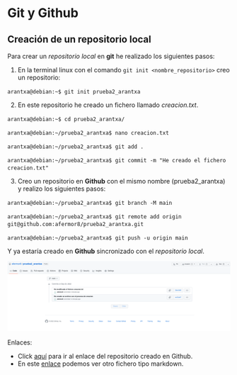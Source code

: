 # Git y Github
## Creación de un repositorio local

Para crear un *repositorio local* en **git** he realizado los siguientes pasos:

1. En la terminal linux con el comando `git init <nombre_repositorio>` creo un repositorio:

`arantxa@debian:~$ git init prueba2_arantxa`

2. En este repositorio he creado un fichero llamado *creacion.txt*.

`arantxa@debian:~$ cd prueba2_arantxa/`

`arantxa@debian:~/prueba2_arantxa$ nano creacion.txt`

`arantxa@debian:~/prueba2_arantxa$ git add .`

`arantxa@debian:~/prueba2_arantxa$ git commit -m "He creado el fichero creacion.txt"`

3. Creo un repositorio en **Github** con el mismo nombre (prueba2_arantxa) y realizo los siguientes pasos:

`arantxa@debian:~/prueba2_arantxa$ git branch -M main`

`arantxa@debian:~/prueba2_arantxa$ git remote add origin git@github.com:afermor8/prueba2_arantxa.git`

`arantxa@debian:~/prueba2_arantxa$ git push -u origin main`

Y ya estaría creado en **Github** sincronizado con el *repositorio local*.

![alt text](capturagitlocal.png)

Enlaces:
- Click [aquí](https://github.com/afermor8/prueba2_arantxa) para ir al enlace del repositorio creado en Github.
- En este [enlace](markdown2.md) podemos ver otro fichero tipo markdown. 
